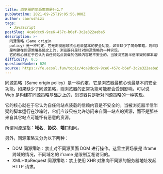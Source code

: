 ```yaml
---
title: 浏览器的同源策略是什么？
pubDatetime: 2021-09-25T19:05:56.000Z
author: caorushizi
tags:
  - JavaScript
postSlug: 4ca8dcc9-9ce6-457c-b6ef-3c2e322aeba5
description: >-
  同源策略（Same origin
  policy）是一种约定，它是浏览器最核心也最基本的安全功能，如果缺少了同源策略，则浏览器的正常功能可能都会受到影响。可以说 Web
  是构建在同源策略基础之上的，浏览器只是针对同源策略的一种实现。
  它的核心就在于它认为自任何站点装载的信赖内容是不安全的。当被浏览器半信半疑的脚本运行在沙箱时，它们应该只被允许访问来自同一站点的资源，而不是那些来自其它站点可能怀有恶意
difficulty: 0.5
questionNumber: 626
source: https://fe.ecool.fun/topic/4ca8dcc9-9ce6-457c-b6ef-3c2e322aeba5
---
```


同源策略（Same origin policy）是一种约定，它是浏览器最核心也最基本的安全功能，如果缺少了同源策略，则浏览器的正常功能可能都会受到影响。可以说 Web 是构建在同源策略基础之上的，浏览器只是针对同源策略的一种实现。

它的核心就在于它认为自任何站点装载的信赖内容是不安全的。当被浏览器半信半疑的脚本运行在沙箱时，它们应该只被允许访问来自同一站点的资源，而不是那些来自其它站点可能怀有恶意的资源。

所谓同源是指：**域名**、**协议**、**端口**相同。

另外，同源策略又分为以下两种：

- DOM 同源策略：禁止对不同源页面 DOM 进行操作。这里主要场景是 iframe 跨域的情况，不同域名的 iframe 是限制互相访问的。
- XMLHttpRequest 同源策略：禁止使用 XHR 对象向不同源的服务器地址发起 HTTP 请求。
